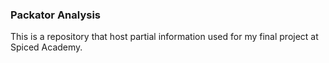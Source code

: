 ### Packator Analysis

This is a repository that host partial information used for my final project at Spiced Academy. 

